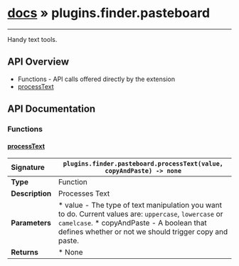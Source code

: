 # [docs](index.md) » plugins.finder.pasteboard
---

Handy text tools.

## API Overview
* Functions - API calls offered directly by the extension
 * [processText](#processtext)

## API Documentation

### Functions

#### [processText](#processtext)
| <span style="float: left;">**Signature**</span> | <span style="float: left;">`plugins.finder.pasteboard.processText(value, copyAndPaste) -> none` </span>                                                          |
| -----------------------------------------------------|---------------------------------------------------------------------------------------------------------|
| **Type**                                             | Function                                                                                         |
| **Description**                                      | Processes Text                                                                                         |
| **Parameters**                                       |  * value - The type of text manipulation you want to do. Current values are: `uppercase`, `lowercase` or `camelcase`. * copyAndPaste - A boolean that defines whether or not we should trigger copy and paste.                                       |
| **Returns**                                          |  * None                                                |


